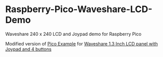 # Raspberry-Pico-Waveshare-LCD-Demo
Waveshare 240 x 240 LCD and Joypad demo for Raspberry Pico

Modified version of [Pico Example](https://github.com/raspberrypi/pico-examples/tree/master/pio/st7789_lcd) for
[Waveshare 1.3 Inch LCD panel with Joypad and 4 buttons](https://www.waveshare.com/wiki/Pico-LCD-1.3)
